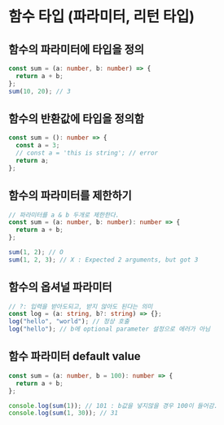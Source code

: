 # 함수 타입 (파라미터, 리턴 타입)

## 함수의 파라미터에 타입을 정의

```ts
const sum = (a: number, b: number) => {
  return a + b;
};
sum(10, 20); // 3
```

## 함수의 반환값에 타입을 정의함

```ts
const sum = (): number => {
  const a = 3; 
  // const a = 'this is string'; // error
  return a;
};

```

## 함수의 파라미터를 제한하기

```ts
// 파라미터를 a & b 두개로 제한한다.
const sum = (a: number, b: number): number => {
  return a + b;
};

sum(1, 2); // O
sum(1, 2, 3); // X : Expected 2 arguments, but got 3
```

## 함수의 옵셔널 파라미터

```ts
// ?: 입력을 받아도되고, 받지 않아도 된다는 의미
const log = (a: string, b?: string) => {};
log("hello", "world"); // 정상 호출
log("hello"); // b에 optional parameter 설정으로 에러가 아님
```

## 함수 파라미터 default value

```ts
const sum = (a: number, b = 100): number => {
  return a + b;
};

console.log(sum(1)); // 101 : b값을 넣지않을 경우 100이 들어감.
console.log(sum(1, 30)); // 31
```
